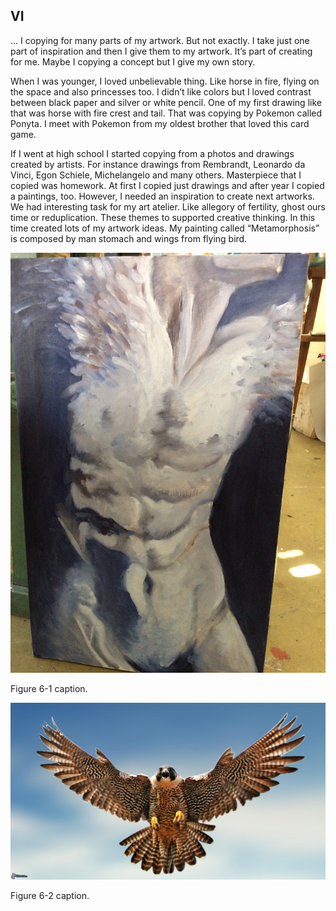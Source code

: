 ## VI
…
I copying for many parts of my artwork. But not exactly. I take just one part of inspiration and then I give them to my artwork. It’s part of creating for me. Maybe I copying a concept but I give my own story.

When I was younger, I loved unbelievable thing. Like horse in fire, flying on the space and also princesses too. I didn’t like colors but I loved contrast between black paper and silver or white pencil. One of my first drawing like that was horse with fire crest and tail. That was copying by Pokemon called Ponyta. I meet with Pokemon from my oldest brother that loved this card game.

If I went at high school I started copying from a photos and drawings created by artists. For instance drawings from Rembrandt, Leonardo da Vinci, Egon Schiele, Michelangelo and many others. Masterpiece that I copied was homework. At first I copied just drawings and after year I copied a paintings, too. However, I needed an inspiration to create next artworks. We had interesting task for my art atelier. Like allegory of fertility, ghost ours time or reduplication. These themes to supported creative thinking. In this time created lots of my artwork ideas. My painting called “Metamorphosis” is composed by man stomach and wings from flying bird.

![Blue man's act with wings.](img/Metamorphosis.JPG)

Figure 6-1 caption.



![Alt text description of example.](img/Eagle-photo.JPG)

Figure 6-2 caption.
